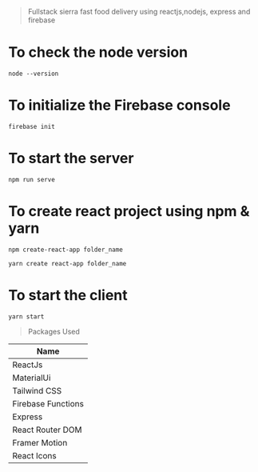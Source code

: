 >Fullstack sierra fast food delivery using reactjs,nodejs, express and firebase 

<!-- Image of the project will be here -->

# To check the node version

```
node --version
```

# To initialize the Firebase console

```
firebase init
```

# To start the server

```
npm run serve
```

# To create react project using npm & yarn

```
npm create-react-app folder_name
```

```
yarn create react-app folder_name
```

# To start the client

```
yarn start
```

> Packages Used

<!-- prettier-ignore -->
| Name
|------------------------------------------------
| ReactJs
| MaterialUi
| Tailwind CSS
| Firebase Functions
| Express
| React Router DOM
| Framer Motion
| React Icons

